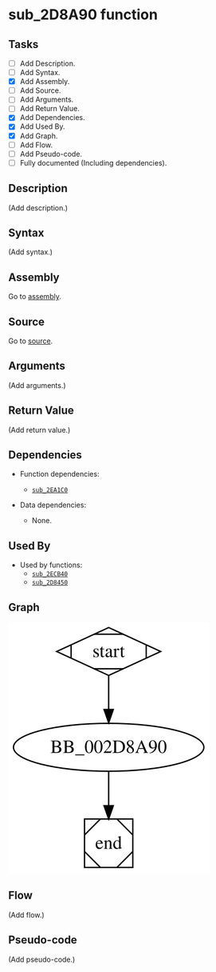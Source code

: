 # sub_2D8A90 function

## Tasks

- [ ] Add Description.
- [ ] Add Syntax.
- [X] Add Assembly.
- [ ] Add Source.
- [ ] Add Arguments.
- [ ] Add Return Value.
- [X] Add Dependencies.
- [X] Add Used By.
- [X] Add Graph.
- [ ] Add Flow.
- [ ] Add Pseudo-code.
- [ ] Fully documented (Including dependencies).

## Description

(Add description.)

## Syntax

(Add syntax.)

## Assembly

Go to [assembly](../asm/sub_2D8A90.asm).

## Source

Go to [source](../cc/sub_2D8A90.cc).

## Arguments

(Add arguments.)

## Return Value

(Add return value.)

## Dependencies

* Function dependencies:
  * [`sub_2EA1C0`](sub_2EA1C0.md)

* Data dependencies:
  * None.

## Used By

* Used by functions:
  * [`sub_2ECB40`](sub_2ECB40.md)
  * [`sub_2D8450`](sub_2D8450.md)

## Graph

![sub_2D8A90 Graph](../svg/sub_2D8A90.svg "sub_2D8A90 Graph")

## Flow

(Add flow.)

## Pseudo-code

(Add pseudo-code.)


